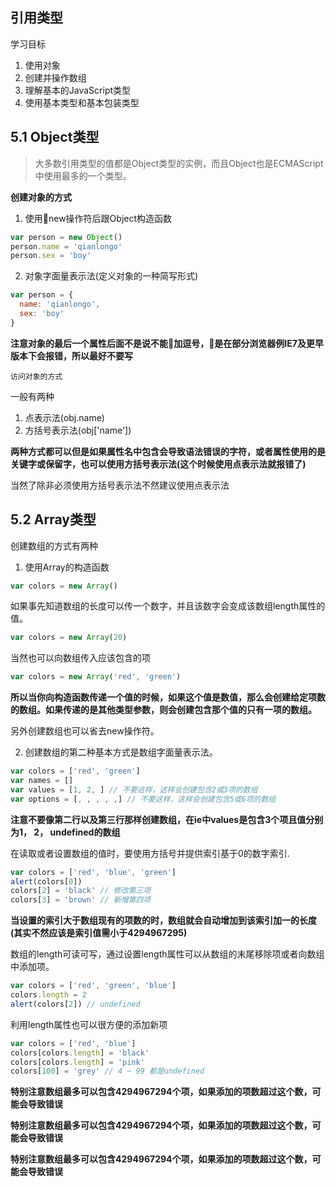 ## 引用类型

学习目标

1. 使用对象
2. 创建并操作数组
3. 理解基本的JavaScript类型
4. 使用基本类型和基本包装类型

## 5.1 Object类型

> 大多数引用类型的值都是Object类型的实例，而且Object也是ECMAScript中使用最多的一个类型。

**创建对象的方式**

1. 使用new操作符后跟Object构造函数

``` javascript
var person = new Object()
person.name = 'qianlongo'
person.sex = 'boy'
```

2. 对象字面量表示法(定义对象的一种简写形式)

``` javascript
var person = {
  name: 'qianlongo',
  sex: 'boy'
}
```

**注意对象的最后一个属性后面不是说不能加逗号，是在部分浏览器例IE7及更早版本下会报错，所以最好不要写**

`访问对象的方式`

一般有两种

1. 点表示法(obj.name)
2. 方括号表示法(obj['name'])

**两种方式都可以但是如果属性名中包含会导致语法错误的字符，或者属性使用的是关键字或保留字，也可以使用方括号表示法(这个时候使用点表示法就报错了)**

当然了除非必须使用方括号表示法不然建议使用点表示法

## 5.2 Array类型

创建数组的方式有两种

1. 使用Array的构造函数

``` javascript
var colors = new Array()

```
如果事先知道数组的长度可以传一个数字，并且该数字会变成该数组length属性的值。

``` javascript
var colors = new Array(20)

```

当然也可以向数组传入应该包含的项

``` javascript
var colors = new Array('red', 'green')

```

**所以当你向构造函数传递一个值的时候，如果这个值是数值，那么会创建给定项数的数组。如果传递的是其他类型参数，则会创建包含那个值的只有一项的数组。**

另外创建数组也可以省去new操作符。

2. 创建数组的第二种基本方式是数组字面量表示法。

``` javascript
var colors = ['red', 'green']
var names = []
var values = [1, 2, ] // 不要这样，这样会创建包含2或3项的数组
var options = [, , , , ,] // 不要这样，这样会创建包含5或6项的数组
```
**注意不要像第二行以及第三行那样创建数组，在ie中values是包含3个项且值分别为1， 2， undefined的数组**

在读取或者设置数组的值时，要使用方括号并提供索引基于0的数字索引.

``` javascript
var colors = ['red', 'blue', 'green']
alert(colors[0])
colors[2] = 'black' // 修改第三项
colors[3] = 'brown' // 新增第四项
```

**当设置的索引大于数组现有的项数的时，数组就会自动增加到该索引加一的长度(其实不然应该是索引值需小于4294967295)**

数组的length可读可写，通过设置length属性可以从数组的末尾移除项或者向数组中添加项。

``` javascript
var colors = ['red', 'green', 'blue']
colors.length = 2
alert(colors[2]) // undefined
```

利用length属性也可以很方便的添加新项

``` javascript
var colors = ['red', 'blue']
colors[colors.length] = 'black'
colors[colors.length] = 'pink'
colors[100] = 'grey' // 4 ~ 99 都是undefined

```
**特别注意数组最多可以包含4294967294个项，如果添加的项数超过这个数，可能会导致错误**

**特别注意数组最多可以包含4294967294个项，如果添加的项数超过这个数，可能会导致错误**

**特别注意数组最多可以包含4294967294个项，如果添加的项数超过这个数，可能会导致错误**

